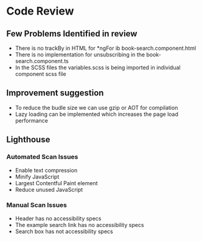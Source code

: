 # Code Review

## Few Problems Identified in review

- There is no trackBy in HTML for \*ngFor ib book-search.component.html
- There is no implementation for unsubscribing in the book-search.component.ts
- In the SCSS files the variables.scss is being imported in individual component scss file

## Improvement suggestion

- To reduce the budle size we can use gzip or AOT for compilation
- Lazy loading can be implemented which increases the page load performance

## Lighthouse

### Automated Scan Issues

- Enable text compression
- Minify JavaScript
- Largest Contentful Paint element
- Reduce unused JavaScript

### Manual Scan Issues

- Header has no accessibility specs
- The example search link has no accessibility specs
- Search box has not accessibility specs
